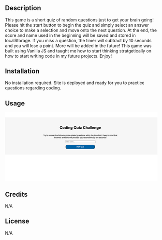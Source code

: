 # <Code-Quiz-Game>

## Description
This game is a short quiz of random questions just to get your brain going!  Please hit the start button to begin the quiz and simply select an answer choice to make a selection and move onto the next question.  At the end, the score and name used in the beginning will be saved and stored in localStorage.  If you miss a question, the timer will subtract by 10 seconds and you will lose a point.  More will be added in the future! This game was  built using Vanilla JS and taught me how to start thinking stratgetically on how to start writing code in my future projects. Enjoy! 


## Installation
No installation required. Site is deployed and ready for you to practice questions regarding coding. 

## Usage

<img src="assest/Screen Shot 2023-02-21 at 7.37.28 PM.png" alt="picture of the code quiz site">

## Credits
N/A

## License
N/A
